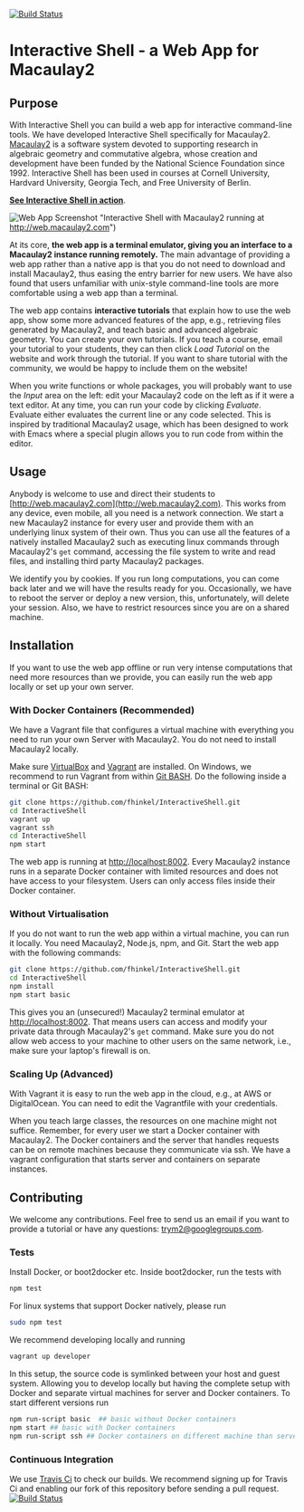 [![Build Status](https://travis-ci.org/fhinkel/InteractiveShell.svg?branch=master)](https://travis-ci.org/fhinkel/InteractiveShell)

# Interactive Shell - a Web App for Macaulay2

## Purpose

With Interactive Shell you can build a web app for interactive command-line tools.
We have developed Interactive Shell specifically for Macaulay2.
[Macaulay2](http://www.macaulay2.com) is a software system devoted to supporting research in algebraic geometry and
commutative algebra, whose creation and development have been funded by the National Science Foundation since 1992.
Interactive Shell has been used in courses at Cornell University, Hardvard University, Georgia Tech,
and Free University of Berlin.

**[See Interactive Shell in action](http://web.macaulay2.com)**.

![Web App Screenshot](https://raw.githubusercontent.com/fhinkel/InteractiveShell/master/Readme/WebAppScreenshot-low.jpg)  "Interactive Shell with Macaulay2 running at http://web.macaulay2.com")

At its core, **the web app is a terminal emulator, giving you an interface to a Macaulay2
instance running remotely.** The main advantage of providing a web app rather than a native app is that you
do not need to download and install Macaulay2,
thus easing the entry barrier for new users. We have also found that users unfamiliar with unix-style
command-line tools are more comfortable using a web app than a terminal.

The web app contains **interactive tutorials** that explain how to use the web app, show some more advanced features
of the app, e.g., retrieving files generated by Macaulay2, and teach basic and advanced algebraic geometry. You can
create your own tutorials. If you teach a course, email your tutorial to your students,
they can then click *Load Tutorial* on the website and work through the tutorial. If you want to share tutorial
with the community, we would be happy to include them on the website!

When you write functions or whole packages,
you will probably want to use the *Input* area on the left: edit your Macaulay2 code on the left as if it were a
text editor. At any time,
you can run your code by clicking *Evaluate*. Evaluate either evaluates the current line or any code selected.
This is inspired by traditional Macaulay2 usage, which
has been designed to work with Emacs where a special plugin allows you to run code from within the editor.

## Usage

Anybody is welcome to use and direct their students to [http://web.macaulay2.com](http://web.macaulay2.com).
This works from any device, even mobile, all
you need is a network connection. We start a new Macaulay2 instance for every user and provide
them with an underlying linux system of their own. Thus you can use all the features of
a natively installed Macaulay2 such as
executing linux commands through Macaulay2's `get` command, accessing the file system to write and read
files, and installing third party Macaulay2 packages.

We identify you by cookies. If you run long computations, you can come back later and we will
have the results ready for you. Occasionally, we have to reboot the server or deploy a new version, this,
 unfortunately, will delete your session. Also, we have to restrict resources since you are on a shared machine.

## Installation

If you want to use the web app offline or run very intense computations that need more resources than we provide,
you can easily run the web app locally or set up your own server.

### With Docker Containers (Recommended)

We have a Vagrant file that configures a virtual machine with everything you need to run your own Server with Macaulay2.
You do not need to install Macaulay2 locally.

Make sure [VirtualBox](https://www.virtualbox.org/) and [Vagrant](https://www.vagrantup.com/) are installed. On Windows,
we recommend to run
Vagrant from within [Git BASH](https://msysgit.github.io/). Do the following inside a terminal or Git BASH:

```bash
git clone https://github.com/fhinkel/InteractiveShell.git
cd InteractiveShell
vagrant up
vagrant ssh
cd InteractiveShell
npm start
```

The web app is running at [http://localhost:8002](http://localhost:8002). Every Macaulay2 instance runs in a
separate Docker container with limited resources and does not have access to your
filesystem. Users can only access files inside their
Docker container.

### Without Virtualisation

If you do not want to run the web app within a virtual machine, you can run it locally. You need Macaulay2,
Node.js, npm, and Git. Start the web app with the following commands:

```bash
git clone https://github.com/fhinkel/InteractiveShell.git
cd InteractiveShell
npm install
npm start basic
```

This gives you an (unsecured!) Macaulay2 terminal emulator at [http://localhost:8002](http://localhost:8002).
That means users can access and modify your private data through Macaulay2's `get` command. Make sure you do not
allow web access to your machine to other users on the same network, i.e., make sure your laptop's firewall is on.

### Scaling Up (Advanced)

With Vagrant it is easy to run the web app in the cloud, e.g., at AWS or DigitalOcean. You can
need to edit the Vagrantfile with your credentials.

When you teach large classes, the resources on one machine might not suffice. Remember, for every user we start a
Docker container with Macaulay2. The Docker containers and the server
that handles requests can be on remote machines because they communicate via ssh.
We have a vagrant configuration that starts server and containers on separate instances.

## Contributing
We welcome any contributions. Feel free to send us an email if you want to provide a tutorial or have
any questions: [trym2@googlegroups.com](mailto:trym2@googlegroups.com).

### Tests
Install Docker, or boot2docker etc. Inside boot2docker, run the tests with
```bash
npm test
```
For linux systems that support Docker natively, please run
```bash
sudo npm test
```

We recommend developing locally and running
```bash
vagrant up developer
```
In this setup, the source code is symlinked between your host and guest system.
Allowing you to develop locally but having the complete setup with Docker and separate virtual machines for
server and Docker containers. To start different versions run

```bash
npm run-script basic  ## basic without Docker containers
npm start ## basic with Docker containers
npm run-script ssh ## Docker containers on different machine than server
```

### Continuous Integration
We use [Travis Ci](https://travis-ci.org) to check our builds. We recommend signing up for Travis Ci and enabling
our fork of this repository before sending a pull request.
[![Build Status](https://travis-ci.org/fhinkel/InteractiveShell.svg?branch=master)](https://travis-ci.org/fhinkel/InteractiveShell)
